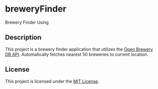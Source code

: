 # breweryFinder

Brewery Finder Using

## Description

This project is a brewery finder application that utilizes the [Open Brewery DB API](https://api.openbrewerydb.org/breweries).  Automatically fetches nearest 50 breweries to current location.

## License

This project is licensed under the [MIT License](LICENSE).